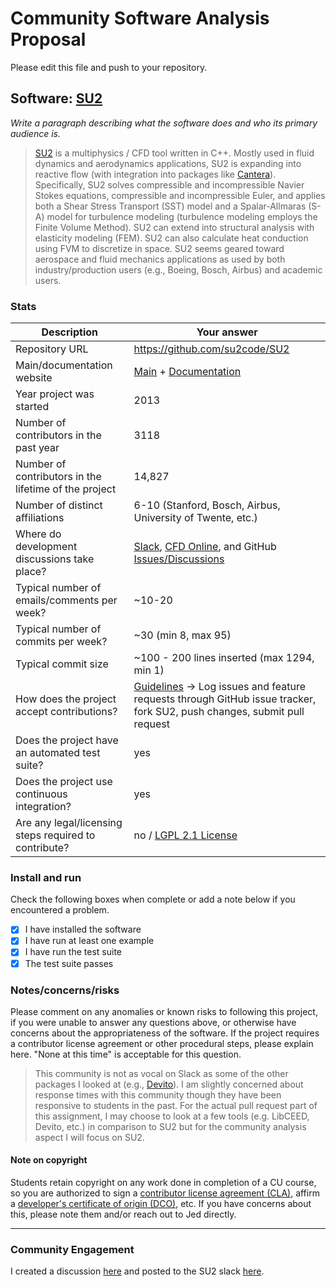 # Community Software Analysis Proposal
Please edit this file and push to your repository.

## Software: [SU2](https://su2code.github.io/)

*Write a paragraph describing what the software does and who its
primary audience is.*

>[SU2](https://github.com/su2code/SU2) is a multiphysics / CFD tool written in C++. Mostly used in fluid dynamics and aerodynamics applications, SU2 is expanding into reactive flow (with integration into packages like [Cantera](https://cantera.org/)). Specifically, SU2 solves compressible and incompressible Navier Stokes equations,  compressible and incompressible Euler, and applies both a Shear Stress Transport (SST) model and a Spalar-Allmaras (S-A) model for turbulence modeling (turbulence modeling employs the Finite Volume Method). SU2 can extend into structural analysis with elasticity modeling (FEM). SU2 can also calculate heat conduction using FVM to discretize in space. SU2 seems geared toward aerospace and fluid mechanics applications as used by both industry/production users (e.g., Boeing, Bosch, Airbus) and academic users. 

### Stats

| Description | Your answer |
|---------|-----------|
| Repository URL |  https://github.com/su2code/SU2  |
| Main/documentation website | [Main](https://su2code.github.io/) + [Documentation](https://su2code.github.io/docs_v7/home/)  |
| Year project was started | 2013  |
| Number of contributors in the past year | 3118 |
| Number of contributors in the lifetime of the project | 14,827 |
| Number of distinct affiliations | 6-10 (Stanford, Bosch, Airbus, University of Twente, etc.) |
| Where do development discussions take place? | [Slack](https://join.slack.com/t/su2devteam/shared_invite/zt-af0uuqf8-8XNExKMV9G~UVsnkvi5uVA), [CFD Online](https://www.cfd-online.com/Forums/su2/), and GitHub [Issues/Discussions](https://github.com/su2code/SU2/discussions)|
| Typical number of emails/comments per week? | ~10-20 |
| Typical number of commits per week? | ~30 (min 8, max 95)  |
| Typical commit size | ~100 - 200 lines inserted (max 1294, min 1)|
| How does the project accept contributions? | [Guidelines](https://su2code.github.io/develop.html) -> Log issues and feature requests through GitHub issue tracker, fork SU2, push changes, submit pull request|
| Does the project have an automated test suite? | yes |
| Does the project use continuous integration? | yes|
| Are any legal/licensing steps required to contribute? | no / [LGPL 2.1 License](https://github.com/su2code/SU2/blob/master/LICENSE.md) |

### Install and run

Check the following boxes when complete or add a note below if you
encountered a problem.

- [X] I have installed the software
- [X] I have run at least one example
- [X] I have run the test suite
- [X] The test suite passes

### Notes/concerns/risks

Please comment on any anomalies or known risks to following this
project, if you were unable to answer any questions above, or
otherwise have concerns about the appropriateness of the software.  If
the project requires a contributor license agreement or other
procedural steps, please explain here.  "None at this time" is
acceptable for this question.

> This community is not as vocal on Slack as some of the other packages I looked at (e.g., [Devito](https://github.com/devitocodes/devito)). I am slightly concerned about response times with this community though they have been responsive to students in the past. For the actual pull request part of this assignment, I may choose to look at a few tools (e.g. LibCEED, Devito, etc.) in comparison to SU2 but for the community analysis aspect I will focus on SU2. 

#### Note on copyright
Students retain copyright on any work done in completion of a CU
course, so you are authorized to sign a [contributor license
agreement (CLA)](https://en.wikipedia.org/wiki/Contributor_License_Agreement),
affirm a [developer's certificate of
origin (DCO)](https://en.wikipedia.org/wiki/Developer_Certificate_of_Origin),
etc.  If you have concerns about this, please note them and/or reach
out to Jed directly.

---
### Community Engagement
I created a discussion [here](https://github.com/su2code/SU2/discussions/1441#discussion-3686823) and posted to the SU2 slack [here](https://su2devteam.slack.com/archives/C2A1JLGDR/p1636657760008000).
